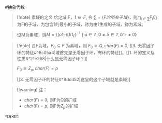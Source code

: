 #抽象代数 

>[!note] 素域的定义
>给定域 F，$1\in F$, 令 $\sum = \{ F的所有子域 \}$，则$\bigcap_{i\in \sum} F_{i}$仍为F的子域，为包含1的最小的子域，称为由1生成的子域，称为素域。


>设M为素域，则$M=\left\{\left(a 1_F\right)\left(b 1_F\right)^{-1} \mid a \in \mathbb{Z}, 0 \neq b \in \mathbb{Z}, b 1_F \neq 0\right\}$



>[!note] 设F为域，$F_{0}\subseteq F$ 为素域，则
>$F_{0}\cong Q,char(F)=0$, [[3. 无零因子环的特征#^8c05a4|域首先是无零因子环，有环的特征]]。[[1. 环的定义及性质#^21e268|什么是无零因子环？]]
>
>$F_{0}\cong Z_{p},char(F)=p$
>
>[[3. 无零因子环的特征#^9ddd52|这里的这个子域就是素域]]


>[!warning] 注：
>* $char(F)=0$, 则F为Q的扩域
>* $char(F)=p$, 则F为$Z_{p}$的扩域

^f98ff1
